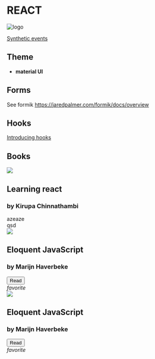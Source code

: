 # REACT

<img src='https://upload.wikimedia.org/wikipedia/commons/a/a7/React-icon.svg' class='titleLogo' alt='logo'/>

<badge-stars repo="facebook/react"></badge-stars>
<badge-doc href="https://reactjs.org/docs"></badge-doc>


[Synthetic events](https://fr.reactjs.org/docs/events.html)

## Theme

- <b>material UI</b> <badge-stars repo='mui-org/material-ui'></badge-stars> <badge-doc href="https://material-ui.com"></badge-doc>

## Forms

See formik 
https://jaredpalmer.com/formik/docs/overview


## Hooks

[Introducing hooks](https://reactjs.org/docs/hooks-intro.html)


## Books

<div class="mx-card">
	<div>
		<img src="https://images-na.ssl-images-amazon.com/images/I/51bBG0BOZwL._SX385_BO1,204,203,200_.jpg"></img>
	</div>
	<div>
		<h2>Learning react</h2>
		<h3>by Kirupa Chinnathambi</h3>
	</div>
	<div>
		<div>
		azeaze
			<!-- <button class="mdc-button" onclick="window.open('https://www.kirupa.com/react/index.htm', '_blank');"><span class="mdc-button__ripple"></span> Read</button> -->
		</div>
		<div>
		qsd
			<!-- <i class="material-icons mdc-icon-button__icon mdc-icon-button__icon--on">favorite</i> -->
		</div>
	</div>
</div>

<div class="mx-card">
	<div>
		<img src="https://eloquentjavascript.net/img/cover.jpg"></img>
	</div>
	<div>
		<h2>Eloquent JavaScript</h2>
		<h3>by Marijn Haverbeke</h3>
	</div>
	<div>
		<div>
			<button class="mdc-button" onclick="window.open('https://eloquentjavascript.net', '_blank');">
				<span class="mdc-button__ripple"></span> Read</button>
		</div>
		<div>
			<i class="material-icons mdc-icon-button__icon mdc-icon-button__icon--on">favorite</i>
		</div>
	</div>
</div>

<div class="mx-card">
	<div>
		<img src="https://eloquentjavascript.net/img/cover.jpg"></img>
	</div>
	<div>
		<h2>Eloquent JavaScript</h2>
		<h3>by Marijn Haverbeke</h3>
	</div>
	<div>
		<div>
			<button class="mdc-button" onclick="window.open('https://www.kirupa.com/react/index.htm', '_blank');"><span class="mdc-button__ripple"></span> Read</button>
		</div>
		<div>
			<i class="material-icons mdc-icon-button__icon mdc-icon-button__icon--on">favorite</i>
		</div>
	</div>
</div>